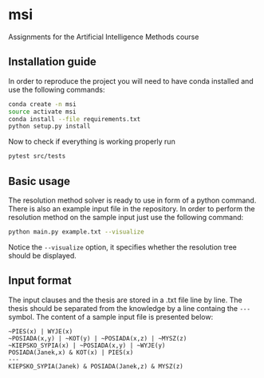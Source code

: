 # msi
Assignments for the Artificial Intelligence Methods course

## Installation guide

In order to reproduce the project you will need to have conda installed and use the following commands:
```bash
conda create -n msi
source activate msi
conda install --file requirements.txt
python setup.py install
```

Now to check if everything is working properly run
```bash
pytest src/tests
```

## Basic usage
The resolution method solver is ready to use in form of a python command. There is also an example input file in the repository. In order to perform the resolution method on the sample input just use the following command:

```bash
python main.py example.txt --visualize
```

Notice the `--visualize` option, it specifies whether the resolution tree should be displayed.

## Input format
The input clauses and the thesis are stored in a .txt file line by line. The thesis should be separated from the knowledge by a line containg the `---` symbol. The content of a sample input file is presented below:

```
~PIES(x) | WYJE(x)
~POSIADA(x,y) | ~KOT(y) | ~POSIADA(x,z) | ~MYSZ(z)
~KIEPSKO_SYPIA(x) | ~POSIADA(x,y) | ~WYJE(y)
POSIADA(Janek,x) & KOT(x) | PIES(x)
---
KIEPSKO_SYPIA(Janek) & POSIADA(Janek,z) & MYSZ(z)
```
